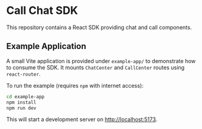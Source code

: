 # Call Chat SDK

This repository contains a React SDK providing chat and call components.

## Example Application

A small Vite application is provided under `example-app/` to demonstrate how to consume the SDK. It mounts `ChatCenter` and `CallCenter` routes using `react-router`.

To run the example (requires `npm` with internet access):

```bash
cd example-app
npm install
npm run dev
```

This will start a development server on <http://localhost:5173>.
